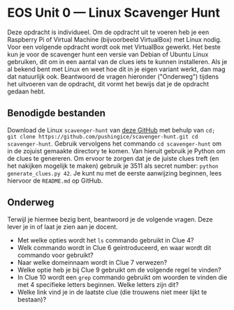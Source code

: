 # EOS Unit 0 — Linux Scavenger Hunt

Deze opdracht is individueel. Om de opdracht uit te voeren heb je een Raspberry Pi of Virtual Machine (bijvoorbeeld VirtualBox) met Linux nodig. Voor een volgende opdracht wordt ook met VirtualBox gewerkt. Het beste kun je voor de scavenger hunt een versie van Debian of Ubuntu Linux gebruiken, dit om in een aantal van de clues iets te kunnen installeren. Als je al bekend bent met Linux en weet hoe dit in je eigen variant werkt, dan mag dat natuurlijk ook.
Beantwoord de vragen hieronder ("Onderweg") tijdens het uitvoeren van de opdracht, dit vormt het bewijs dat je de opdracht gedaan hebt.

## Benodigde bestanden
Download de Linux `scavenger-hunt` van [deze GitHub](https://github.com/pushingice/scavenger-hunt) met behulp van `cd; git clone https://github.com/pushingice/scavenger-hunt.git
cd scavenger-hunt`. Gebruik vervolgens het commando `cd scavenger-hunt` om in de zojuist gemaakte directory te komen. Van hieruit gebruik je Python om de clues te genereren. Om ervoor te zorgen dat je de juiste clues treft (en het nakijken mogelijk te maken) gebruik je 3511 als secret number: `python generate_clues.py 42`. Je kunt nu met de eerste aanwijzing beginnen, lees hiervoor de `README.md` op GitHub.

## Onderweg
Terwijl je hiermee bezig bent, beantwoord je de volgende vragen. Deze lever je in of laat je zien aan je docent.
- Met welke opties wordt het `ls` commando gebruikt in Clue 4?
- Welk commando wordt in Clue 6 geintroduceerd, en waar wordt dit commando voor gebruikt?
- Naar welke domeinnaam wordt in Clue 7 verwezen?
- Welke optie heb je bij Clue 9 gebruikt om de volgende regel te vinden?
- In Clue 10 wordt een `grep` commando gebruikt om woorden te vinden die met 4 specifieke letters beginnen. Welke letters zijn dit?
- Welke link vind je in de laatste clue (die trouwens niet meer lijkt te bestaan)?
